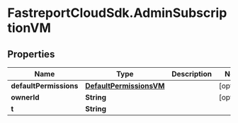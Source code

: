 # FastreportCloudSdk.AdminSubscriptionVM

## Properties

Name | Type | Description | Notes
------------ | ------------- | ------------- | -------------
**defaultPermissions** | [**DefaultPermissionsVM**](DefaultPermissionsVM.md) |  | [optional] 
**ownerId** | **String** |  | [optional] 
**t** | **String** |  | 


